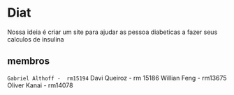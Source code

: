 # Diat
Nossa ideia é criar um site para ajudar as pessoa diabeticas a fazer seus calculos de insulina

## membros
`Gabriel Althoff -  rm15194`
Davi Queiroz - rm 15186
Willian Feng - rm13675
Oliver Kanai - rm14078
